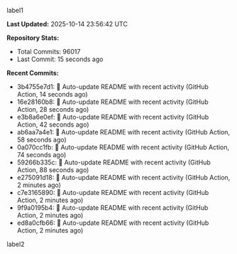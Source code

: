 
label1 
<!-- ACTIVITY_START -->
**Last Updated:** 2025-10-14 23:56:42 UTC

**Repository Stats:**
- Total Commits: 96017
- Last Commit: 15 seconds ago

**Recent Commits:**
- 3b4755e7d1: 🤖 Auto-update README with recent activity (GitHub Action, 14 seconds ago)
- 16e28160b8: 🤖 Auto-update README with recent activity (GitHub Action, 28 seconds ago)
- e3b8a6e0ef: 🤖 Auto-update README with recent activity (GitHub Action, 42 seconds ago)
- ab6aa7a4e1: 🤖 Auto-update README with recent activity (GitHub Action, 58 seconds ago)
- 0a070cc1fb: 🤖 Auto-update README with recent activity (GitHub Action, 74 seconds ago)
- 59266b335c: 🤖 Auto-update README with recent activity (GitHub Action, 88 seconds ago)
- e275091d18: 🤖 Auto-update README with recent activity (GitHub Action, 2 minutes ago)
- c7e3165890: 🤖 Auto-update README with recent activity (GitHub Action, 2 minutes ago)
- 9f9a0195b4: 🤖 Auto-update README with recent activity (GitHub Action, 2 minutes ago)
- ed8a0cfb66: 🤖 Auto-update README with recent activity (GitHub Action, 2 minutes ago)
<!-- ACTIVITY_END -->

label2
